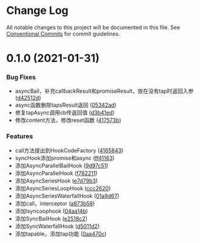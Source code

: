 # Change Log

All notable changes to this project will be documented in this file.
See [Conventional Commits](https://conventionalcommits.org) for commit guidelines.

# 0.1.0 (2021-01-31)


### Bug Fixes

* asyncBail，补充callbackResult和promiseResult，放在没有tap时返回入参 ([d42512d](https://github.com/ooooevan/copyist/commit/d42512d0d84ede4fd47a77f69760580d79ac8cb5))
* async函数删除tapsResult返回 ([05342ad](https://github.com/ooooevan/copyist/commit/05342ad47849785c993029ae893e7df073a397a8))
* 修复tapAsync调用cb传返回值 ([d3b41ed](https://github.com/ooooevan/copyist/commit/d3b41edb7df2e2db15418c75d34f5ba054a2c683))
* 修改content方法，修改reset函数 ([417573b](https://github.com/ooooevan/copyist/commit/417573bae43823aae3671d750d52a475a64341bb))


### Features

* call方法提出到HookCodeFactory ([4165843](https://github.com/ooooevan/copyist/commit/4165843b977fd95ec22e92c8c32a6e6d964305ce))
* syncHook添加promise和async ([ff41163](https://github.com/ooooevan/copyist/commit/ff4116304f9ef5ac3e49f2ed2cd79c402b26640b))
* 添加AsyncParallelBailHook ([9d97c51](https://github.com/ooooevan/copyist/commit/9d97c518b4ef101c4184225dfcc1dc5d3fbf5d55))
* 添加AsyncParallelHook ([f782211](https://github.com/ooooevan/copyist/commit/f78221115de87b9fd585fda54a8c0813edc47cad))
* 添加AsyncSeriesHook ([e7d79b3](https://github.com/ooooevan/copyist/commit/e7d79b396641e67dc88fd1499b6c3a2bcd1bc84d))
* 添加AsyncSeriesLoopHook ([ccc2620](https://github.com/ooooevan/copyist/commit/ccc2620e1691a5e98f64a128274349e7338c6d45))
* 添加AsyncSeriesWaterfallHook ([01a9d67](https://github.com/ooooevan/copyist/commit/01a9d678f6dd31a769d64071ca581cd7c502c48d))
* 添加call，interceptor ([a873b58](https://github.com/ooooevan/copyist/commit/a873b582b20db2e1f5d38f4f3710a753db15ae4e))
* 添加lsyncoophook ([04aa14b](https://github.com/ooooevan/copyist/commit/04aa14be39e186f8e59c61b0e906fc7439fed2ac))
* 添加SyncBailHook ([e2518c2](https://github.com/ooooevan/copyist/commit/e2518c29d559fbff918306791b2c6549bedc5a6b))
* 添加SyncWaterfallHook ([d5011d2](https://github.com/ooooevan/copyist/commit/d5011d2dc1013e22e32205263fe134b2206b268f))
* 添加tapable，添加tap功能 ([0aa470c](https://github.com/ooooevan/copyist/commit/0aa470cb21d2b310ac2274ad514dccd6179bb51e))
